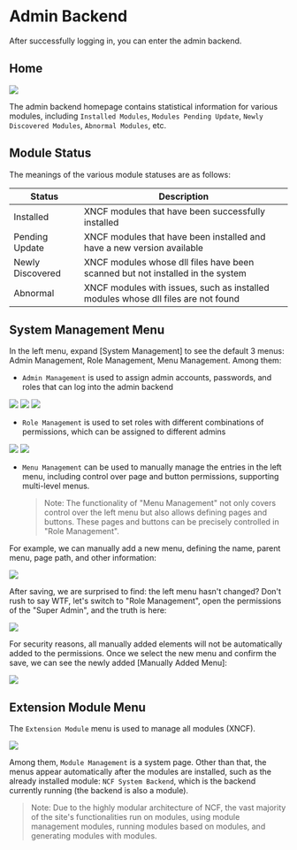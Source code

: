 # Admin Backend

After successfully logging in, you can enter the admin backend.

## Home

<img src="./images/admin-background-01-homepage.png" />

The admin backend homepage contains statistical information for various modules, including `Installed Modules`, `Modules Pending Update`, `Newly Discovered Modules`, `Abnormal Modules`, etc.

## Module Status

The meanings of the various module statuses are as follows:

| Status           | Description                                                                       |
| ---------------- | --------------------------------------------------------------------------------- |
| Installed        | XNCF modules that have been successfully installed                                |
| Pending Update   | XNCF modules that have been installed and have a new version available            |
| Newly Discovered | XNCF modules whose dll files have been scanned but not installed in the system    |
| Abnormal         | XNCF modules with issues, such as installed modules whose dll files are not found |

## System Management Menu

In the left menu, expand [System Management] to see the default 3 menus: Admin Management, Role Management, Menu Management. Among them:

- `Admin Management` is used to assign admin accounts, passwords, and roles that can log into the admin backend

<img src="./images/admin-background-02-admin-manage.png" />

<img src="./images/admin-background-03-admin-manage.png" />

<img src="./images/admin-background-04-admin-manage.png" />

- `Role Management` is used to set roles with different combinations of permissions, which can be assigned to different admins

<img src="./images/admin-background-05-admin-role.png" />

<img src="./images/admin-background-06-admin-role.png" />

- `Menu Management` can be used to manually manage the entries in the left menu, including control over page and button permissions, supporting multi-level menus.
  > Note: The functionality of "Menu Management" not only covers control over the left menu but also allows defining pages and buttons. These pages and buttons can be precisely controlled in "Role Management".

For example, we can manually add a new menu, defining the name, parent menu, page path, and other information:

<img src="./images/admin-background-07-admin-menu.png" />

After saving, we are surprised to find: the left menu hasn't changed? Don't rush to say WTF, let's switch to "Role Management", open the permissions of the "Super Admin", and the truth is here:

<img src="./images/admin-background-08-admin-menu.png" />

For security reasons, all manually added elements will not be automatically added to the permissions. Once we select the new menu and confirm the save, we can see the newly added [Manually Added Menu]:

<img src="./images/admin-background-09-admin-menu.png" />

## Extension Module Menu

The `Extension Module` menu is used to manage all modules (XNCF).

<img src="./images/admin-background-09-ex-module.png" />

Among them, `Module Management` is a system page. Other than that, the menus appear automatically after the modules are installed, such as the already installed module: `NCF System Backend`, which is the backend currently running (the backend is also a module).

> Note: Due to the highly modular architecture of NCF, the vast majority of the site's functionalities run on modules, using module management modules, running modules based on modules, and generating modules with modules.
